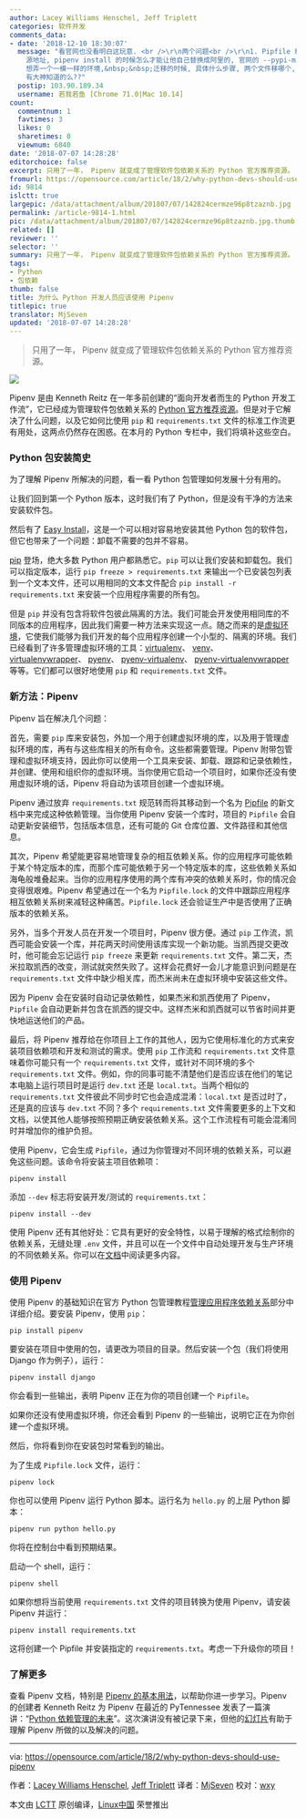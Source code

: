 ```yaml
---
author: Lacey Williams Henschel, Jeff Triplett
categories: 软件开发
comments_data:
- date: '2018-12-10 18:30:07'
  message: "看官网也没看明白这玩意. <br />\r\n两个问题<br />\r\n1. Pipfile 和 Pipfile.lock 里面的 pip
    源地址, pipenv install 的时候怎么才能让他自己替换成阿里的, 官网的 --pypi-mirror 还有 url 选项都不好使啊<br />\r\n2.
    想弄一个一模一样的环境,&nbsp;&nbsp;迁移的时候, 具体什么步骤, 两个文件移哪个, 实验了好多遍, 不得其法呀<br />\r\n<br />\r\n恰巧最近在用,
    有大神知道的么??"
  postip: 103.90.189.34
  username: 若我若鱼 [Chrome 71.0|Mac 10.14]
count:
  commentnum: 1
  favtimes: 3
  likes: 0
  sharetimes: 0
  viewnum: 6840
date: '2018-07-07 14:28:28'
editorchoice: false
excerpt: 只用了一年， Pipenv 就变成了管理软件包依赖关系的 Python 官方推荐资源。
fromurl: https://opensource.com/article/18/2/why-python-devs-should-use-pipenv
id: 9814
islctt: true
largepic: /data/attachment/album/201807/07/142824cermze96p8tzaznb.jpg
permalink: /article-9814-1.html
pic: /data/attachment/album/201807/07/142824cermze96p8tzaznb.jpg.thumb.jpg
related: []
reviewer: ''
selector: ''
summary: 只用了一年， Pipenv 就变成了管理软件包依赖关系的 Python 官方推荐资源。
tags:
- Python
- 包依赖
thumb: false
title: 为什么 Python 开发人员应该使用 Pipenv
titlepic: true
translator: MjSeven
updated: '2018-07-07 14:28:28'
---
```



> 
> 只用了一年， Pipenv 就变成了管理软件包依赖关系的 Python 官方推荐资源。
> 
> 
> 


![](/data/attachment/album/201807/07/142824cermze96p8tzaznb.jpg)


Pipenv 是由 Kenneth Reitz 在一年多前创建的“面向开发者而生的 Python 开发工作流”，它已经成为管理软件包依赖关系的 [Python 官方推荐资源](https://packaging.python.org/tutorials/managing-dependencies/#managing-dependencies)。但是对于它解决了什么问题，以及它如何比使用 `pip` 和 `requirements.txt` 文件的标准工作流更有用处，这两点仍然存在困惑。在本月的 Python 专栏中，我们将填补这些空白。


### Python 包安装简史


为了理解 Pipenv 所解决的问题，看一看 Python 包管理如何发展十分有用的。


让我们回到第一个 Python 版本，这时我们有了 Python，但是没有干净的方法来安装软件包。


然后有了 [Easy Install](http://peak.telecommunity.com/DevCenter/EasyInstall)，这是一个可以相对容易地安装其他 Python 包的软件包，但它也带来了一个问题：卸载不需要的包并不容易。


[pip](https://packaging.python.org/tutorials/installing-packages/#use-pip-for-installing) 登场，绝大多数 Python 用户都熟悉它。`pip` 可以让我们安装和卸载包。我们可以指定版本，运行 `pip freeze > requirements.txt` 来输出一个已安装包列表到一个文本文件，还可以用相同的文本文件配合 `pip install -r requirements.txt` 来安装一个应用程序需要的所有包。


但是 `pip` 并没有包含将软件包彼此隔离的方法。我们可能会开发使用相同库的不同版本的应用程序，因此我们需要一种方法来实现这一点。随之而来的是[虚拟环境](https://packaging.python.org/tutorials/installing-packages/#creating-virtual-environments)，它使我们能够为我们开发的每个应用程序创建一个小型的、隔离的环境。我们已经看到了许多管理虚拟环境的工具：[virtualenv](https://virtualenv.pypa.io/en/stable/)、 [venv](https://docs.python.org/3/library/venv.html)、 [virtualenvwrapper](https://virtualenvwrapper.readthedocs.io/en/latest/)、 [pyenv](https://github.com/pyenv/pyenv)、 [pyenv-virtualenv](https://github.com/pyenv/pyenv-virtualenv)、 [pyenv-virtualenvwrapper](https://github.com/pyenv/pyenv-virtualenvwrapper) 等等。它们都可以很好地使用 `pip` 和 `requirements.txt` 文件。


### 新方法：Pipenv


Pipenv 旨在解决几个问题：


首先，需要 `pip` 库来安装包，外加一个用于创建虚拟环境的库，以及用于管理虚拟环境的库，再有与这些库相关的所有命令。这些都需要管理。Pipenv 附带包管理和虚拟环境支持，因此你可以使用一个工具来安装、卸载、跟踪和记录依赖性，并创建、使用和组织你的虚拟环境。当你使用它启动一个项目时，如果你还没有使用虚拟环境的话，Pipenv 将自动为该项目创建一个虚拟环境。


Pipenv 通过放弃 `requirements.txt` 规范转而将其移动到一个名为 [Pipfile](https://github.com/pypa/pipfile) 的新文档中来完成这种依赖管理。当你使用 Pipenv 安装一个库时，项目的 `Pipfile` 会自动更新安装细节，包括版本信息，还有可能的 Git 仓库位置、文件路径和其他信息。


其次，Pipenv 希望能更容易地管理复杂的相互依赖关系。你的应用程序可能依赖于某个特定版本的库，而那个库可能依赖于另一个特定版本的库，这些依赖关系如海龟般堆叠起来。当你的应用程序使用的两个库有冲突的依赖关系时，你的情况会变得很艰难。Pipenv 希望通过在一个名为 `Pipfile.lock` 的文件中跟踪应用程序相互依赖关系树来减轻这种痛苦。`Pipfile.lock` 还会验证生产中是否使用了正确版本的依赖关系。


另外，当多个开发人员在开发一个项目时，Pipenv 很方便。通过 `pip` 工作流，凯西可能会安装一个库，并花两天时间使用该库实现一个新功能。当凯西提交更改时，他可能会忘记运行 `pip freeze` 来更新 `requirements.txt` 文件。第二天，杰米拉取凯西的改变，测试就突然失败了。这样会花费好一会儿才能意识到问题是在 `requirements.txt` 文件中缺少相关库，而杰米尚未在虚拟环境中安装这些文件。


因为 Pipenv 会在安装时自动记录依赖性，如果杰米和凯西使用了 Pipenv，`Pipfile` 会自动更新并包含在凯西的提交中。这样杰米和凯西就可以节省时间并更快地运送他们的产品。


最后，将 Pipenv 推荐给在你项目上工作的其他人，因为它使用标准化的方式来安装项目依赖项和开发和测试的需求。使用 `pip` 工作流和 `requirements.txt` 文件意味着你可能只有一个 `requirements.txt` 文件，或针对不同环境的多个 `requirements.txt` 文件。例如，你的同事可能不清楚他们是否应该在他们的笔记本电脑上运行项目时是运行 `dev.txt` 还是 `local.txt`。当两个相似的 `requirements.txt` 文件彼此不同步时它也会造成混淆：`local.txt` 是否过时了，还是真的应该与 `dev.txt` 不同？多个 `requirements.txt` 文件需要更多的上下文和文档，以使其他人能够按照预期正确安装依赖关系。这个工作流程有可能会混淆同时并增加你的维护负担。


使用 Pipenv，它会生成 `Pipfile`，通过为你管理对不同环境的依赖关系，可以避免这些问题。该命令将安装主项目依赖项：



```
pipenv install

```

添加 `--dev` 标志将安装开发/测试的 `requirements.txt`：



```
pipenv install --dev

```

使用 Pipenv 还有其他好处：它具有更好的安全特性，以易于理解的格式绘制你的依赖关系，无缝处理 `.env` 文件，并且可以在一个文件中自动处理开发与生产环境的不同依赖关系。你可以在[文档](https://docs.pipenv.org/)中阅读更多内容。


### 使用 Pipenv


使用 Pipenv 的基础知识在官方 Python 包管理教程[管理应用程序依赖关系](https://packaging.python.org/tutorials/managing-dependencies/)部分中详细介绍。要安装 Pipenv，使用 `pip`：



```
pip install pipenv

```

要安装在项目中使用的包，请更改为项目的目录。然后安装一个包（我们将使用 Django 作为例子），运行：



```
pipenv install django

```

你会看到一些输出，表明 Pipenv 正在为你的项目创建一个 `Pipfile`。


如果你还没有使用虚拟环境，你还会看到 Pipenv 的一些输出，说明它正在为你创建一个虚拟环境。


然后，你将看到你在安装包时常看到的输出。


为了生成 `Pipfile.lock` 文件，运行：



```
pipenv lock

```

你也可以使用 Pipenv 运行 Python 脚本。运行名为 `hello.py` 的上层 Python 脚本：



```
pipenv run python hello.py

```

你将在控制台中看到预期结果。


启动一个 shell，运行：



```
pipenv shell

```

如果你想将当前使用 `requirements.txt` 文件的项目转换为使用 Pipenv，请安装 Pipenv 并运行：



```
pipenv install requirements.txt

```

这将创建一个 Pipfile 并安装指定的 `requirements.txt`。考虑一下升级你的项目！


### 了解更多


查看 Pipenv 文档，特别是 [Pipenv 的基本用法](https://docs.pipenv.org/basics/)，以帮助你进一步学习。Pipenv 的创建者 Kenneth Reitz 为 Pipenv 在最近的 PyTennessee 发表了一篇演讲：“[Python 依赖管理的未来](https://www.pytennessee.org/schedule/presentation/158/)”。这次演讲没有被记录下来，但他的[幻灯片](https://speakerdeck.com/kennethreitz/the-future-of-python-dependency-management)有助于理解 Pipenv 所做的以及解决的问题。




---


via: <https://opensource.com/article/18/2/why-python-devs-should-use-pipenv>


作者：[Lacey Williams Henschel](https://opensource.com/users/laceynwilliams), [Jeff Triplett](https://opensource.com/users/jefftriplett) 译者：[MjSeven](https://github.com/MjSeven) 校对：[wxy](https://github.com/wxy)


本文由 [LCTT](https://github.com/LCTT/TranslateProject) 原创编译，[Linux中国](https://linux.cn/) 荣誉推出